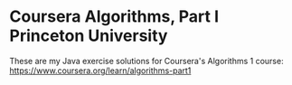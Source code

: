 # Coursera Algorithms, Part I Princeton University

These are my Java exercise solutions for Coursera's Algorithms 1 course: https://www.coursera.org/learn/algorithms-part1

